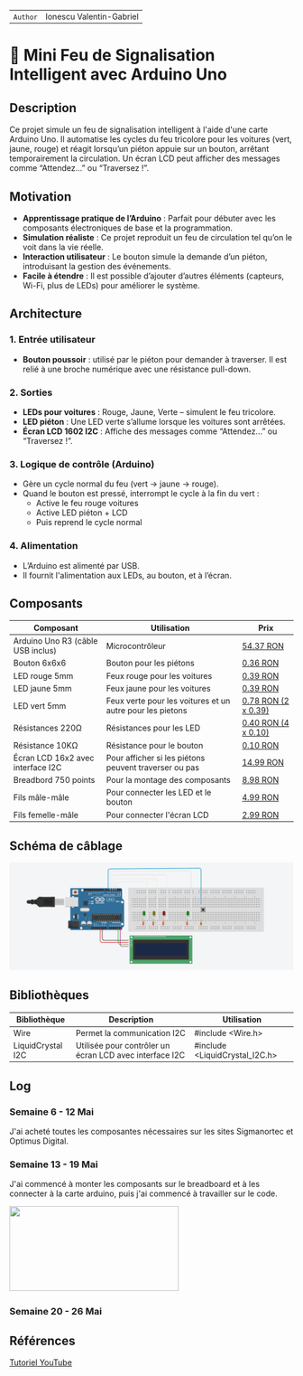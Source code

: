 | | |
|-|-|
|`Author` | Ionescu Valentin-Gabriel

# 🚦 Mini Feu de Signalisation Intelligent avec Arduino Uno

## Description

Ce projet simule un feu de signalisation intelligent à l'aide d'une carte Arduino Uno. Il automatise les cycles du feu tricolore pour les voitures (vert, jaune, rouge) et réagit lorsqu’un piéton appuie sur un bouton, arrêtant temporairement la circulation. Un écran LCD peut afficher des messages comme “Attendez...” ou “Traversez !”.

## Motivation

- **Apprentissage pratique de l’Arduino** : Parfait pour débuter avec les composants électroniques de base et la programmation.
- **Simulation réaliste** : Ce projet reproduit un feu de circulation tel qu’on le voit dans la vie réelle.
- **Interaction utilisateur** : Le bouton simule la demande d’un piéton, introduisant la gestion des événements.
- **Facile à étendre** : Il est possible d’ajouter d’autres éléments (capteurs, Wi-Fi, plus de LEDs) pour améliorer le système.

## Architecture

### 1. Entrée utilisateur
- **Bouton poussoir** : utilisé par le piéton pour demander à traverser. Il est relié à une broche numérique avec une résistance pull-down.

### 2. Sorties
- **LEDs pour voitures** : Rouge, Jaune, Verte – simulent le feu tricolore.
- **LED piéton** : Une LED verte s’allume lorsque les voitures sont arrêtées.
- **Écran LCD 1602 I2C** : Affiche des messages comme “Attendez...” ou “Traversez !”.

### 3. Logique de contrôle (Arduino)
- Gère un cycle normal du feu (vert → jaune → rouge).
- Quand le bouton est pressé, interrompt le cycle à la fin du vert :
  - Active le feu rouge voitures
  - Active LED piéton + LCD
  - Puis reprend le cycle normal

### 4. Alimentation
- L’Arduino est alimenté par USB.
- Il fournit l'alimentation aux LEDs, au bouton, et à l’écran.

## Composants

| Composant | Utilisation | Prix |
|--------|--------|-------|
| Arduino Uno R3 (câble USB inclus) | Microcontrôleur | [54.37 RON](https://www.optimusdigital.ro/ro/placi-avr/4561-placa-de-dezvoltare-compatibila-cu-arduino-uno-r3-atmega328p-atmega16u2-cablu-50-cm.html?search_query=arduino+uno&results=129) |
| Bouton 6x6x6 | Bouton pour les piétons | [0.36 RON](https://www.optimusdigital.ro/ro/butoane-i-comutatoare/1119-buton-6x6x6.html?search_query=buton&results=212) |
| LED rouge 5mm | Feux rouge pour les voitures | [0.39 RON](https://www.optimusdigital.ro/ro/optoelectronice-led-uri/29-led-set-3-culori-x-10-pcs-fiecare.html?search_query=led+rosu&results=166) |
| LED jaune 5mm | Feux jaune pour les voitures | [0.39 RON](https://www.optimusdigital.ro/ro/optoelectronice-led-uri/37-led-galben.html?search_query=led+galben&results=51) |
| LED vert 5mm | Feux verte pour les voitures et un autre pour les pietons | [0.78 RON (2 x 0.39)](https://www.optimusdigital.ro/ro/optoelectronice-led-uri/38-led-verde.html?search_query=led+verde&results=90) |
| Résistances 220Ω | Résistances pour les LED | [0.40 RON (4 x 0.10)](https://www.optimusdigital.ro/ro/componente-electronice-rezistoare/10958-rezistor-05w-220.html?search_query=rezistor+220&results=22) |
| Résistance 10KΩ | Résistance pour le bouton | [0.10 RON](https://www.optimusdigital.ro/ro/componente-electronice-rezistoare/1088-rezistor-025w-100k.html?search_query=rezistor+10k&results=13) |
| Écran LCD 16x2 avec interface I2C | Pour afficher si les piétons peuvent traverser ou pas | [14.99 RON](https://www.optimusdigital.ro/ro/optoelectronice-lcd-uri/62-lcd-1602-cu-interfata-i2c-si-backlight-galben-verde.html?search_query=lcd+i2c&results=17) |
| Breadbord 750 points | Pour la montage des composants | [8.98 RON](https://www.optimusdigital.ro/ro/prototipare-breadboard-uri/13245-breadboard-750-puncte.html?search_query=breadboard&results=126) |
| Fils mâle-mâle | Pour connecter les LED et le bouton | [4.99 RON](https://www.optimusdigital.ro/ro/fire-fire-mufate/884-set-fire-tata-tata-40p-10-cm.html?search_query=fir+tata+tata&results=111) |
| Fils femelle-mâle | Pour connecter l'écran LCD | [2.99 RON](https://www.optimusdigital.ro/ro/fire-fire-mufate/650-fire-colorate-mama-tata-10p.html?search_query=fire+tata+mama&results=35) |

## Schéma de câblage

![Schéma de câblage](./schema.png)

## Bibliothèques

| Bibliothèque | Description | Utilisation |
|---------|-------------|-------|
| Wire | Permet la communication I2C | #include <Wire.h> |
| LiquidCrystal I2C | Utilisée pour contrôler un écran LCD avec interface I2C | #include <LiquidCrystal_I2C.h> |

## Log

### Semaine 6 - 12 Mai
J'ai acheté toutes les composantes nécessaires sur les sites Sigmanortec et Optimus Digital.

### Semaine 13 - 19 Mai
J'ai commencé à monter les composants sur le breadboard et à les connecter à la carte arduino, puis j'ai commencé à travailler sur le code.

<img src="montage.png" width="300" height="150">

### Semaine 20 - 26 Mai

## Références
[Tutoriel YouTube](https://www.youtube.com/watch?v=PYgPImkcu-Q&ab_channel=Asali)

 
